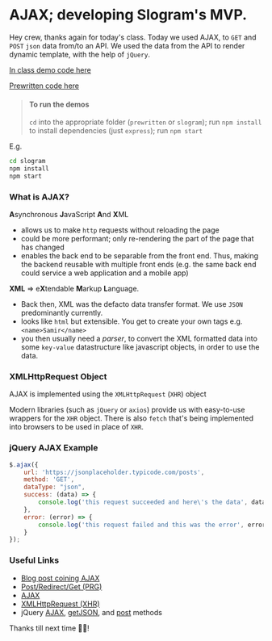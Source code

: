 AJAX; developing Slogram's MVP.
===

Hey crew, thanks again for today's class. Today we used AJAX, to `GET` and `POST` `json` data from/to an API. We used the data from the API to render dynamic template, with the help of `jQuery`.

[In class demo code here](https://github.com/hafbau/lecture_notes/tree/master/02_14_oct_19/w4d3/slogram)

[Prewritten code here](https://github.com/hafbau/lecture_notes/tree/master/02_14_oct_19/w4d3/prewritten)

> #### To run the demos
> `cd` into the appropriate folder (`prewritten` or `slogram`);
> run `npm install` to install dependencies (just `express`);
> run `npm start`

E.g.

```bash
cd slogram
npm install
npm start
```

### What is AJAX?

**A**synchronous **J**avaScript **A**nd **X**ML

- allows us to make `http` requests without reloading the page
- could be more performant; only re-rendering the part of the page that has changed
- enables the back end to be separable from the front end. Thus, making the backend reusable with multiple front ends (e.g. the same back end could service a web application and a mobile app)

**XML** => e**X**tendable **M**arkup **L**anguage.

- Back then, XML was the defacto data transfer format. We use `JSON` predominantly currently.
- looks like `html` but extensible. You get to create your own tags e.g. `<name>Samir</name>`
- you then usually need a _parser_, to convert the XML formatted data into some `key-value` datastructure like javascript objects, in order to use the data.


### XMLHttpRequest Object

AJAX is implemented using the `XMLHttpRequest` (`XHR`) object

Modern libraries (such as `jQuery` or `axios`) provide us with easy-to-use wrappers for the `XHR` object. There is also `fetch` that's being implemented into browsers to be used in place of `XHR`.

### jQuery AJAX Example

```js
$.ajax({
    url: 'https://jsonplaceholder.typicode.com/posts',
    method: 'GET',
    dataType: "json",
    success: (data) => {
        console.log('this request succeeded and here\'s the data', data);
    },
    error: (error) => {
        console.log('this request failed and this was the error', error);
    }
});
```

### Useful Links
* [Blog post coining AJAX](https://web.archive.org/web/20160305044414/http://adaptivepath.org/ideas/ajax-new-approach-web-applications/)
* [Post/Redirect/Get (PRG)](https://en.wikipedia.org/wiki/Post/Redirect/Get)
* [AJAX](https://en.wikipedia.org/wiki/Ajax_(programming))
* [XMLHttpRequest (XHR)](https://developer.mozilla.org/en-US/docs/Web/API/XMLHttpRequest)
* jQuery [AJAX](http://api.jquery.com/jquery.ajax/), [getJSON](https://api.jquery.com/jquery.getjson/), and [post](https://api.jquery.com/jquery.post/) methods


Thanks till next time 🤘🏿!